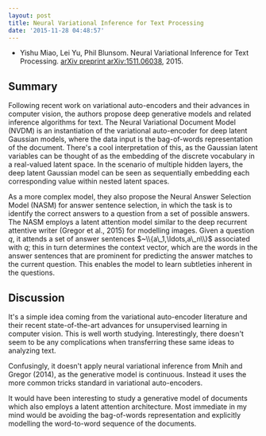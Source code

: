 ```yaml
---
layout: post
title: Neural Variational Inference for Text Processing
date: '2015-11-28 04:48:57'
---
```


* Yishu Miao, Lei Yu, Phil Blunsom. Neural Variational Inference for Text Processing. [arXiv preprint arXiv:1511.06038](http://arxiv.org/abs/1511.06038), 2015.

## Summary

Following recent work on variational auto-encoders and their advances in computer vision, the authors propose deep generative models and related inference algorithms for text. The Neural Variational Document Model (NVDM) is an instantiation of the variational auto-encoder for deep latent Gaussian models, where the data input is the bag-of-words representation of the document. There's a cool interpretation of this, as the Gaussian latent variables can be thought of as the embedding of the discrete vocabulary in a real-valued latent space. In the scenario of multiple hidden layers, the deep latent Gaussian model can be seen as sequentially embedding each corresponding value within nested latent spaces.

As a more complex model, they also propose the Neural Answer Selection Model (NASM) for answer sentence selection, in which the task is to identify the correct answers to a question from a set of possible answers. The NASM employs a latent attention model similar to the deep recurrent attentive writer (Gregor et al., 2015) for modelling images. Given a question $q$, it attends a set of answer sentences $~\\{a\_1,\ldots,a\_n\\}$ associated with $q$; this in turn determines the context vector, which are the words in the answer sentences that are prominent for predicting the answer matches to the current question. This enables the model to learn subtleties inherent in the questions.

## Discussion

It's a simple idea coming from the variational auto-encoder literature and their recent state-of-the-art advances for unsupervised learning in computer vision. This is well worth studying. Interestingly, there doesn't seem to be any complications when transferring these same ideas to analyzing text.

Confusingly, it doesn't apply neural variational inference from Mnih and Gregor (2014), as the generative model is continuous. Instead it uses the more common tricks standard in variational auto-encoders.

It would have been interesting to study a generative model  of documents which also employs a latent attention architecture. Most immediate in my mind would be avoiding the bag-of-words representation and explicitly modelling the word-to-word sequence of the documents.